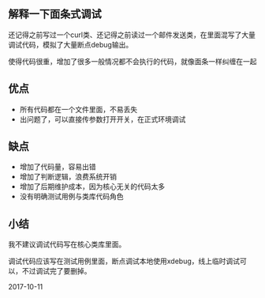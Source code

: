 
## 解释一下面条式调试

还记得之前写过一个curl类、还记得之前读过一个邮件发送类，在里面混写了大量调试代码，模拟了大量断点debug输出。

使得代码很重，增加了很多一般情况都不会执行的代码，就像面条一样纠缠在一起

## 优点

- 所有代码都在一个文件里面，不易丢失
- 出问题了，可以直接传参数打开开关，在正式环境调试

## 缺点

- 增加了代码量，容易出错
- 增加了判断逻辑，浪费系统开销
- 增加了后期维护成本，因为核心无关的代码太多
- 没有明确测试用例与类库代码角色

## 小结

我不建议调试代码写在核心类库里面。

调试代码应该写在测试用例里面，断点调试本地使用xdebug，线上临时调试可以，不过调试完了要删掉。

2017-10-11
